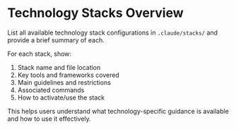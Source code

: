 # Technology Stacks Overview

List all available technology stack configurations in `.claude/stacks/` and provide a brief summary of each. 

For each stack, show:
1. Stack name and file location
2. Key tools and frameworks covered
3. Main guidelines and restrictions
4. Associated commands
5. How to activate/use the stack

This helps users understand what technology-specific guidance is available and how to use it effectively.